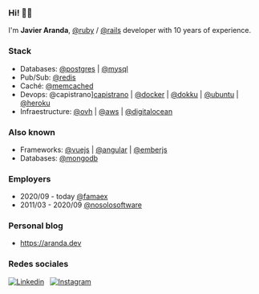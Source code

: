 ### Hi! &#128075;&#127996;

I'm **Javier Aranda**, [@ruby][ruby] / [@rails][rails] developer with 10 years of experience.


### Stack

* Databases: [@postgres][postgres] | [@mysql][mysql]
* Pub/Sub: [@redis][redis]
* Caché: [@memcached][memcached]
* Devops: @capistrano][capistrano] | [@docker][docker] | [@dokku][dokku] | [@ubuntu][ubuntu] | [@heroku][heroku]
* Infraestructure: [@ovh][ovh] | [@aws][aws] | [@digitalocean][digitalocean]


### Also known

* Frameworks: [@vuejs][vuejs] | [@angular][angular] | [@emberjs][emberjs]
* Databases: [@mongodb][mongodb]


### Employers

* 2020/09 - today [@famaex][famaex]
* 2011/03 - 2020/09 [@nosolosoftware][nosolosoftware]


### Personal blog

* https://aranda.dev


### Redes sociales

[![Linkedin](https://img.shields.io/badge/javierarandavaro-1866C2?style=flat-square&logo=linkedin)][linkedin]
&nbsp;
[![Instagram](https://img.shields.io/badge/javiarandav-b23A95?style=flat-square&logo=instagram&logoColor=white)][instagram]


[ruby]: https://github.com/ruby "Ruby"
[rails]: https://github.com/rails "Ruby on Rails"
[vuejs]: https://github.com/vuejs "Vue.js"
[angular]: https://github.com/angular "Angular"
[emberjs]: https://github.com/emberjs "Ember.js"
[postgres]: https://github.com/postgres "PostgreSQL"
[redis]: https://github.com/redis "Redis"
[mongodb]: https://github.com/mongodb "MongoDB"
[mysql]: https://github.com/mysql "MySQL"
[memcached]: https://github.com/memcached "Memcached"
[capistrano]: https://github.com/capistrano "Capistrano"
[docker]: https://github.com/docker "Docker"
[dokku]: https://github.com/dokku "Dokku"
[ubuntu]: https://github.com/ubuntu "Ubuntu"
[heroku]: https://github.com/heroku "Heroku"
[ovh]: https://github.com/ovh "OVH"
[aws]: https://github.com/aws "Amazon Web Services"
[digitalocean]: https://github.com/digitalocean "DigitalOcean"
[famaex]: https://github.com/famaex "Famaex"
[nosolosoftware]: https://github.com/nosolosoftware "NoSoloSoftware"
[linkedin]: https://www.linkedin.com/in/javierarandavaro "Linkedin: javierarandavaro"
[instagram]: https://www.instagram.com/javiarandav "Instagram: javiarandav"
